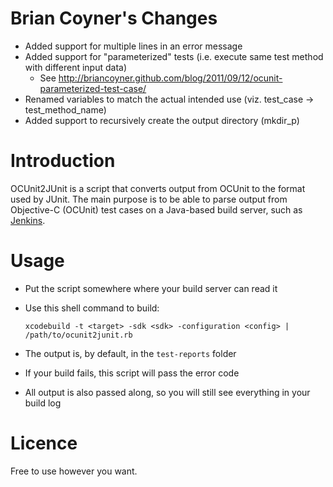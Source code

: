 Brian Coyner's Changes
======================
- Added support for multiple lines in an error message
- Added support for "parameterized" tests (i.e. execute same test method with different input data)
  - See http://briancoyner.github.com/blog/2011/09/12/ocunit-parameterized-test-case/
- Renamed variables to match the actual intended use (viz. test_case -> test_method_name)
- Added support to recursively create the output directory (mkdir_p)


Introduction
======================

OCUnit2JUnit is a script that converts output from OCUnit to the format used by JUnit. The main purpose is to be able to parse output from Objective-C (OCUnit) test cases on a Java-based build server, such as [Jenkins](http://jenkins-ci.org/).

Usage
======================

* Put the script somewhere where your build server can read it
* Use this shell command to build: 

	`xcodebuild -t <target> -sdk <sdk> -configuration <config> | /path/to/ocunit2junit.rb`

* The output is, by default, in the `test-reports` folder
* If your build fails, this script will pass the error code
* All output is also passed along, so you will still see everything in your build log

Licence
======================

Free to use however you want.
